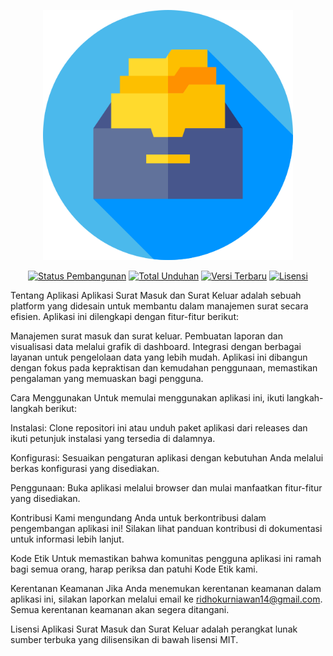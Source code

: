 <p align="center"><img src="public/img/grisasip.png" width="400" alt="Nama Aplikasi Logo"></p>
<p align="center">
<a href="https://link.ke.github.actions"><img src="https://link.ke.github.actions.badge.svg" alt="Status Pembangunan"></a>
<a href="https://link.ke.packagist"><img src="https://img.shields.io/packagist/dt/penyimpanan/repository" alt="Total Unduhan"></a>
<a href="https://link.ke.packagist"><img src="https://img.shields.io/packagist/v/penyimpanan/repository" alt="Versi Terbaru"></a>
<a href="https://link.ke.packagist"><img src="https://img.shields.io/packagist/l/penyimpanan/repository" alt="Lisensi"></a>
</p>
Tentang Aplikasi
Aplikasi Surat Masuk dan Surat Keluar adalah sebuah platform yang didesain untuk membantu dalam manajemen surat secara efisien. Aplikasi ini dilengkapi dengan fitur-fitur berikut:

Manajemen surat masuk dan surat keluar.
Pembuatan laporan dan visualisasi data melalui grafik di dashboard.
Integrasi dengan berbagai layanan untuk pengelolaan data yang lebih mudah.
Aplikasi ini dibangun dengan fokus pada kepraktisan dan kemudahan penggunaan, memastikan pengalaman yang memuaskan bagi pengguna.

Cara Menggunakan
Untuk memulai menggunakan aplikasi ini, ikuti langkah-langkah berikut:

Instalasi: Clone repositori ini atau unduh paket aplikasi dari releases dan ikuti petunjuk instalasi yang tersedia di dalamnya.

Konfigurasi: Sesuaikan pengaturan aplikasi dengan kebutuhan Anda melalui berkas konfigurasi yang disediakan.

Penggunaan: Buka aplikasi melalui browser dan mulai manfaatkan fitur-fitur yang disediakan.

Kontribusi
Kami mengundang Anda untuk berkontribusi dalam pengembangan aplikasi ini! Silakan lihat panduan kontribusi di dokumentasi untuk informasi lebih lanjut.

Kode Etik
Untuk memastikan bahwa komunitas pengguna aplikasi ini ramah bagi semua orang, harap periksa dan patuhi Kode Etik kami.

Kerentanan Keamanan
Jika Anda menemukan kerentanan keamanan dalam aplikasi ini, silakan laporkan melalui email ke ridhokurniawan14@gmail.com. Semua kerentanan keamanan akan segera ditangani.

Lisensi
Aplikasi Surat Masuk dan Surat Keluar adalah perangkat lunak sumber terbuka yang dilisensikan di bawah lisensi MIT.
